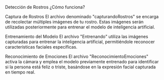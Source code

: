 Detección de Rostros
¿Cómo funciona?

Captura de Rostros
El archivo denominado "capturandoRostros" se encarga de recolectar múltiples imágenes de tu rostro. Estas imágenes serán utilizadas posteriormente para entrenar el modelo de inteligencia artificial.

Entrenamiento del Modelo
El archivo "Entrenando" utiliza las imágenes capturadas para entrenar la inteligencia artificial, permitiéndole reconocer características faciales específicas.

Reconocimiento de Emociones
El archivo "ReconocimientoEmociones" activa la cámara y emplea el modelo previamente entrenado para identificar si la persona está feliz o triste, basándose en la expresión facial capturada en tiempo real.
